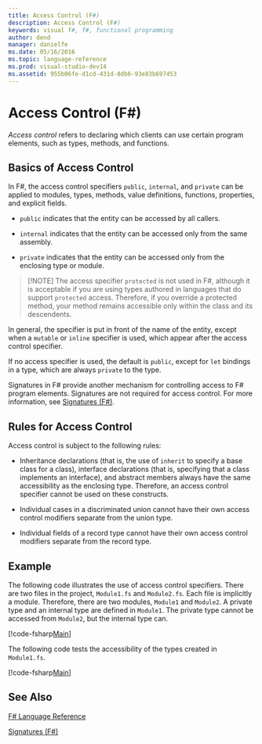 ```yaml
---
title: Access Control (F#)
description: Access Control (F#)
keywords: visual f#, f#, functional programming
author: dend
manager: danielfe
ms.date: 05/16/2016
ms.topic: language-reference
ms.prod: visual-studio-dev14
ms.assetid: 955b06fe-d1cd-431d-8db6-93e83b697453 
---
```


# Access Control (F#)

*Access control* refers to declaring which clients can use certain program elements, such as types, methods, and functions.


## Basics of Access Control
In F#, the access control specifiers `public`, `internal`, and `private` can be applied to modules, types, methods, value definitions, functions, properties, and explicit fields.


- `public` indicates that the entity can be accessed by all callers.

- `internal` indicates that the entity can be accessed only from the same assembly.

- `private` indicates that the entity can be accessed only from the enclosing type or module.


>[!NOTE] The access specifier `protected` is not used in F#, although it is acceptable if you are using types authored in languages that do support `protected` access. Therefore, if you override a protected method, your method remains accessible only within the class and its descendents.

In general, the specifier is put in front of the name of the entity, except when a `mutable` or `inline` specifier is used, which appear after the access control specifier.

If no access specifier is used, the default is `public`, except for `let` bindings in a type, which are always `private` to the type.

Signatures in F# provide another mechanism for controlling access to F# program elements. Signatures are not required for access control. For more information, see [Signatures &#40;F&#35;&#41;](Signatures-%5BFSharp%5D.md).


## Rules for Access Control
Access control is subject to the following rules:


- Inheritance declarations (that is, the use of `inherit` to specify a base class for a class), interface declarations (that is, specifying that a class implements an interface), and abstract members always have the same accessibility as the enclosing type. Therefore, an access control specifier cannot be used on these constructs.

- Individual cases in a discriminated union cannot have their own access control modifiers separate from the union type.

- Individual fields of a record type cannot have their own access control modifiers separate from the record type.


## Example
The following code illustrates the use of access control specifiers. There are two files in the project, `Module1.fs` and `Module2.fs`. Each file is implicitly a module. Therefore, there are two modules, `Module1` and `Module2`. A private type and an internal type are defined in `Module1`. The private type cannot be accessed from `Module2`, but the internal type can.

[!code-fsharp[Main](snippets/fsaccesscontrol/snippet1.fs)]
    
The following code tests the accessibility of the types created in `Module1.fs`.

[!code-fsharp[Main](snippets/fsaccesscontrol/snippet2.fs)]
    
## See Also
[F&#35; Language Reference](FSharp-Language-Reference.md)

[Signatures &#40;F&#35;&#41;](Signatures-%5BFSharp%5D.md)